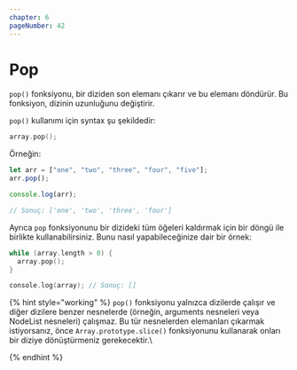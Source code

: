 ```yaml
---
chapter: 6
pageNumber: 42 
---
```


# Pop

`pop()` fonksiyonu, bir diziden son elemanı çıkarır ve bu elemanı döndürür. Bu fonksiyon, dizinin uzunluğunu değiştirir.

`pop()` kullanımı için syntax şu şekildedir:

```c
array.pop();
```

Örneğin:

```javascript
let arr = ["one", "two", "three", "four", "five"];
arr.pop();

console.log(arr);

// Sonuç: ['one', 'two', 'three', 'four']
```

Ayrıca `pop` fonksiyonunu bir dizideki tüm öğeleri kaldırmak için bir döngü ile birlikte kullanabilirsiniz. Bunu nasıl yapabileceğinize dair bir örnek:

```c
while (array.length > 0) {
  array.pop();
}

console.log(array); // Sonuç: []
```

{% hint style="working" %}
`pop()` fonksiyonu yalnızca dizilerde çalışır ve diğer dizilere benzer nesnelerde (örneğin, arguments nesneleri veya NodeList nesneleri) çalışmaz. Bu tür nesnelerden elemanları çıkarmak istiyorsanız, önce `Array.prototype.slice()` fonksiyonunu kullanarak onları bir diziye dönüştürmeniz gerekecektir.\

{% endhint %}
